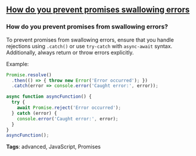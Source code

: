 ## [How do you prevent promises swallowing errors](#how-do-you-prevent-promises-swallowing-errors)

### How do you prevent promises from swallowing errors?

To prevent promises from swallowing errors, ensure that you handle rejections using `.catch()` or use `try-catch` with `async-await` syntax. Additionally, always return or throw errors explicitly.

Example:

```javascript
Promise.resolve()
  .then(() => { throw new Error('Error occurred'); })
  .catch(error => console.error('Caught error:', error));

async function asyncFunction() {
  try {
    await Promise.reject('Error occurred');
  } catch (error) {
    console.error('Caught error:', error);
  }
}
asyncFunction();
```

**Tags**: advanced, JavaScript, Promises


